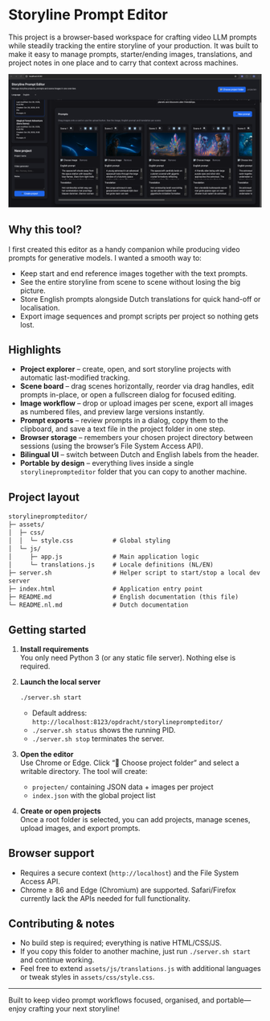 # Storyline Prompt Editor

This project is a browser-based workspace for crafting video LLM prompts while steadily tracking the entire storyline of your production. It was built to make it easy to manage prompts, starter/ending images, translations, and project notes in one place and to carry that context across machines.

![Storyline Prompt Editor Screenshot](docs/images/screenshot.png)

## Why this tool?

I first created this editor as a handy companion while producing video prompts for generative models. I wanted a smooth way to:

- Keep start and end reference images together with the text prompts.
- See the entire storyline from scene to scene without losing the big picture.
- Store English prompts alongside Dutch translations for quick hand-off or localisation.
- Export image sequences and prompt scripts per project so nothing gets lost.

## Highlights

- **Project explorer** – create, open, and sort storyline projects with automatic last-modified tracking.
- **Scene board** – drag scenes horizontally, reorder via drag handles, edit prompts in-place, or open a fullscreen dialog for focused editing.
- **Image workflow** – drop or upload images per scene, export all images as numbered files, and preview large versions instantly.
- **Prompt exports** – review prompts in a dialog, copy them to the clipboard, and save a text file in the project folder in one step.
- **Browser storage** – remembers your chosen project directory between sessions (using the browser’s File System Access API).
- **Bilingual UI** – switch between Dutch and English labels from the header.
- **Portable by design** – everything lives inside a single `storylineprompteditor` folder that you can copy to another machine.

## Project layout

```
storylineprompteditor/
├─ assets/
│  ├─ css/
│  │  └─ style.css           # Global styling
│  └─ js/
│     ├─ app.js              # Main application logic
│     └─ translations.js     # Locale definitions (NL/EN)
├─ server.sh                 # Helper script to start/stop a local dev server
├─ index.html                # Application entry point
├─ README.md                 # English documentation (this file)
└─ README.nl.md              # Dutch documentation
```

## Getting started

1. **Install requirements**  
   You only need Python 3 (or any static file server). Nothing else is required.

2. **Launch the local server**

   ```bash
   ./server.sh start
   ```

   - Default address: `http://localhost:8123/opdracht/storylineprompteditor/`
   - `./server.sh status` shows the running PID.
   - `./server.sh stop` terminates the server.

3. **Open the editor**  
   Use Chrome or Edge. Click “📁 Choose project folder” and select a writable directory. The tool will create:
   - `projecten/` containing JSON data + images per project
   - `index.json` with the global project list

4. **Create or open projects**  
   Once a root folder is selected, you can add projects, manage scenes, upload images, and export prompts.

## Browser support

- Requires a secure context (`http://localhost`) and the File System Access API.  
- Chrome ≥ 86 and Edge (Chromium) are supported. Safari/Firefox currently lack the APIs needed for full functionality.

## Contributing & notes

- No build step is required; everything is native HTML/CSS/JS.
- If you copy this folder to another machine, just run `./server.sh start` and continue working.
- Feel free to extend `assets/js/translations.js` with additional languages or tweak styles in `assets/css/style.css`.

---

Built to keep video prompt workflows focused, organised, and portable—enjoy crafting your next storyline!

